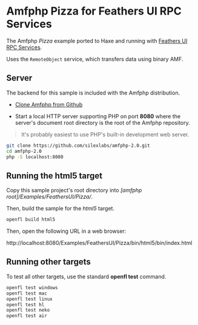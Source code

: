 # Amfphp Pizza for Feathers UI RPC Services

The Amfphp _Pizza_ example ported to Haxe and running with [Feathers UI RPC Services](https://github.com/feathersui/feathersui-rpc-services).

Uses the `RemoteObject` service, which transfers data using binary AMF.

## Server

The backend for this sample is included with the Amfphp distribution.

- [Clone Amfphp from Github](https://github.com/silexlabs/amfphp-2.0)

- Start a local HTTP server supporting PHP on port **8080** where the server's document root directory is the root of the Amfphp repository.

> It's probably easiest to use PHP's built-in development web server.

```sh
git clone https://github.com/silexlabs/amfphp-2.0.git
cd amfphp-2.0
php -S localhost:8080
```

## Running the html5 target

Copy this sample project's root directory into _[amfphp root]/Examples/FeathersUI/Pizza/_.

Then, build the sample for the _html5_ target.

```sh
openfl build html5
```

Then, open the following URL in a web browser:

http://localhost:8080/Examples/FeathersUI/Pizza/bin/html5/bin/index.html

## Running other targets

To test all other targets, use the standard **openfl test** command.

```sh
openfl test windows
openfl test mac
openfl test linux
openfl test hl
openfl test neko
openfl test air
```